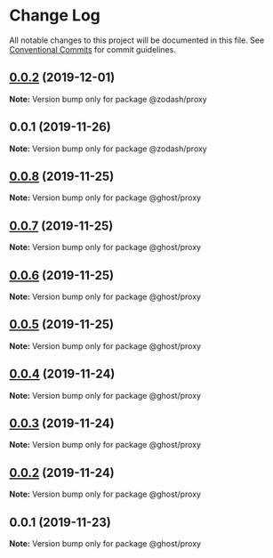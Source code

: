 # Change Log

All notable changes to this project will be documented in this file.
See [Conventional Commits](https://conventionalcommits.org) for commit guidelines.

## [0.0.2](https://github.com/zcorky/zodash/compare/@zodash/proxy@0.0.1...@zodash/proxy@0.0.2) (2019-12-01)

**Note:** Version bump only for package @zodash/proxy





## 0.0.1 (2019-11-26)

**Note:** Version bump only for package @zodash/proxy





## [0.0.8](https://github.com/zcorky/zodash/compare/@ghost/proxy@0.0.7...@ghost/proxy@0.0.8) (2019-11-25)

**Note:** Version bump only for package @ghost/proxy





## [0.0.7](https://github.com/zcorky/zodash/compare/@ghost/proxy@0.0.6...@ghost/proxy@0.0.7) (2019-11-25)

**Note:** Version bump only for package @ghost/proxy





## [0.0.6](https://github.com/zcorky/zodash/compare/@ghost/proxy@0.0.5...@ghost/proxy@0.0.6) (2019-11-25)

**Note:** Version bump only for package @ghost/proxy





## [0.0.5](https://github.com/zcorky/zodash/compare/@ghost/proxy@0.0.4...@ghost/proxy@0.0.5) (2019-11-25)

**Note:** Version bump only for package @ghost/proxy





## [0.0.4](https://github.com/zcorky/zodash/compare/@ghost/proxy@0.0.3...@ghost/proxy@0.0.4) (2019-11-24)

**Note:** Version bump only for package @ghost/proxy





## [0.0.3](https://github.com/zcorky/zodash/compare/@ghost/proxy@0.0.2...@ghost/proxy@0.0.3) (2019-11-24)

**Note:** Version bump only for package @ghost/proxy





## [0.0.2](https://github.com/zcorky/zodash/compare/@ghost/proxy@0.0.1...@ghost/proxy@0.0.2) (2019-11-24)

**Note:** Version bump only for package @ghost/proxy





## 0.0.1 (2019-11-23)

**Note:** Version bump only for package @ghost/proxy
